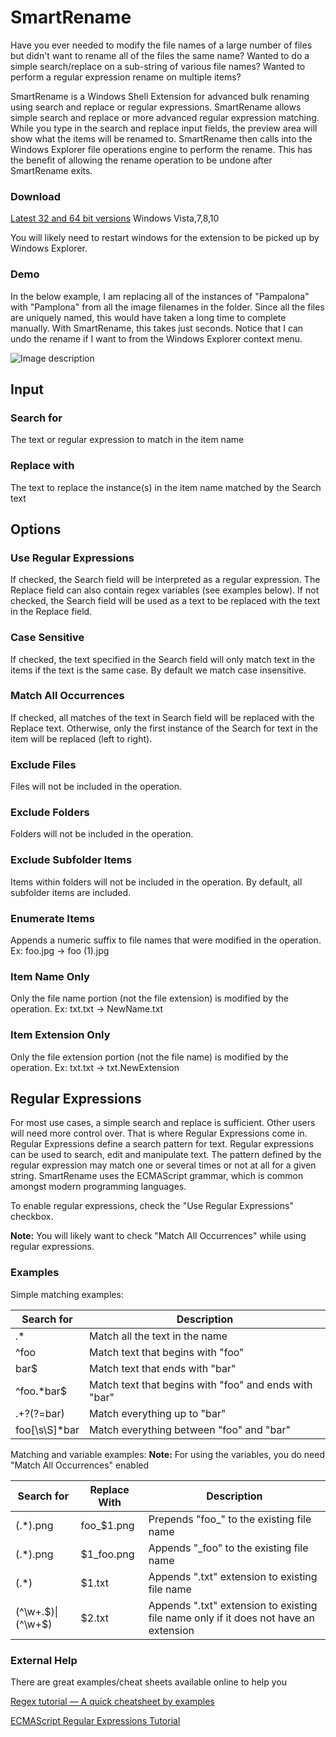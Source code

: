 # SmartRename

Have you ever needed to modify the file names of a large number of files but didn't want to rename all of the files the same name? Wanted to do a simple search/replace on a sub-string of various file names? Wanted to perform a regular expression rename on multiple items?  

SmartRename is a Windows Shell Extension for advanced bulk renaming using search and replace or regular expressions.  SmartRename allows simple search and replace or more advanced regular expression matching.  While you type in the search and replace input fields, the preview area will show what the items will be renamed to.  SmartRename then calls into the Windows Explorer file operations engine to perform the rename.  This has the benefit of allowing the rename operation to be undone after SmartRename exits.

### Download
[Latest 32 and 64 bit versions](https://github.com/chrdavis/SmartRename/releases/latest) 
Windows Vista,7,8,10

You will likely need to restart windows for the extension to be picked up by Windows Explorer.

### Demo

In the below example, I am replacing all of the instances of "Pampalona" with "Pamplona" from all the image filenames in the folder.  Since all the files are uniquely named, this would have taken a long time to complete manually.  With SmartRename, this takes just seconds.  Notice that I can undo the rename if I want to from the Windows Explorer context menu.

![Image description](/Images/SmartRenameDemo.gif)

## Input

### Search for

The text or regular expression to match in the item name

### Replace with

The text to replace the instance(s) in the item name matched by the Search text

## Options

### Use Regular Expressions

If checked, the Search field will be interpreted as a regular expression. The Replace field can also contain regex variables (see examples below).  If not checked, the Search field will be used as a text to be replaced with the text in the Replace field.

### Case Sensitive

If checked, the text specified in the Search field will only match text in the items if the text is the same case.  By default we match case insensitive.

### Match All Occurrences

If checked, all matches of the text in Search field will be replaced with the Replace text.  Otherwise, only the first instance of the Search for text in the item will be replaced (left to right).

### Exclude Files

Files will not be included in the operation.

### Exclude Folders

Folders will not be included in the operation.

### Exclude Subfolder Items

Items within folders will not be included in the operation.  By default, all subfolder items are included.

### Enumerate Items

Appends a numeric suffix to file names that were modified in the operation. 
Ex: foo.jpg -> foo (1).jpg

### Item Name Only

Only the file name portion (not the file extension) is modified by the operation.
Ex: txt.txt ->  NewName.txt

### Item Extension Only

Only the file extension portion (not the file name) is modified by the operation.
Ex: txt.txt -> txt.NewExtension

## Regular Expressions

For most use cases, a simple search and replace is sufficient.  Other users will need more control over.  That is where Regular Expressions come in.  Regular Expressions define a search pattern for text.  Regular expressions can be used to search, edit and manipulate text. The pattern defined by the regular expression may match one or several times or not at all for a given string.  SmartRename uses the ECMAScript grammar, which is common amongst modern programming languages.

To enable regular expressions, check the "Use Regular Expressions" checkbox. 

**Note:** You will likely want to check "Match All Occurrences" while using regular expressions.

### Examples

Simple matching examples:

| Search for     | Description                                           |
| -------------- | ------------- |
| .*             | Match all the text in the name                        |
| ^foo           | Match text that begins with "foo"                     |
| bar$           | Match text that ends with "bar"                       |
| ^foo.\*bar$     | Match text that begins with "foo" and ends with "bar" |
| .+?(?=bar)     | Match everything up to "bar"                          |
| foo[\s\S]\*bar | Match everything between "foo" and "bar"              |

Matching and variable examples:
**Note:** For using the variables, you do need "Match All Occurrences" enabled

| Search for | Replace With  | Description                                |
| ---------- | ------------- |--------------------------------------------|
| (.\*).png  | foo\_$1.png   | Prepends "foo\_" to the existing file name |
| (.\*).png  | $1\_foo.png   | Appends "\_foo" to the existing file name  |
| (.\*)      | $1.txt        | Appends ".txt" extension to existing file name |
| (^\w+\.$)\|(^\w+$) | $2.txt | Appends ".txt" extension to existing file name only if it does not have an extension |

### External Help

There are great examples/cheat sheets available online to help you

[Regex tutorial — A quick cheatsheet by examples](https://medium.com/factory-mind/regex-tutorial-a-simple-cheatsheet-by-examples-649dc1c3f285)

[ECMAScript Regular Expressions Tutorial](https://o7planning.org/en/12219/ecmascript-regular-expressions-tutorial)
